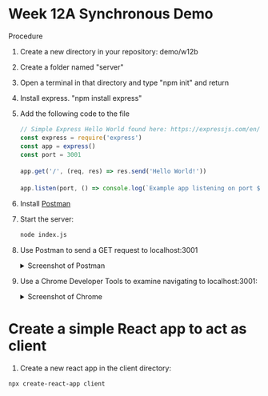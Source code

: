 
# Week 12A Synchronous Demo

Procedure
1. Create a new directory in your repository: demo/w12b
1. Create a folder named "server"
1. Open a terminal in that directory and type "npm init" and return
1. Install express. "npm install express"
1. Add the following code to the file 

    ```javascript
    // Simple Express Hello World found here: https://expressjs.com/en/starter/hello-world.html
    const express = require('express')
    const app = express()
    const port = 3001

    app.get('/', (req, res) => res.send('Hello World!'))

    app.listen(port, () => console.log(`Example app listening on port ${port}!`))
    ```

1. Install [Postman](https://www.postman.com/product/api-client)
1. Start the server:
    ```bash
    node index.js
    ```
1. Use Postman to send a GET request to localhost:3001
    <details><summary>Screenshot of Postman</summary>
    ![alt text](./images/Postman-localhost.PNG)
    </details>
1. Use a Chrome Developer Tools to examine navigating to localhost:3001:
    <details><summary>Screenshot of Chrome</summary>
    ![alt text](./images/Chrome-localhost.PNG)
    </details>
# Create a simple React app to act as client
1. Create a new react app in the client directory:
```bash
npx create-react-app client
```
